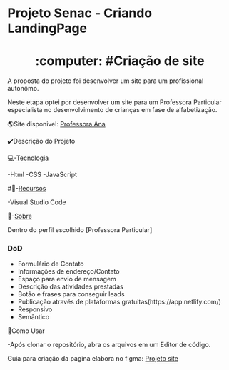 # Projeto Senac - Criando LandingPage
<h1 align="center">:computer: #Criação de site</h1>

A proposta do projeto foi desenvolver um site para um profissional autonômo.

Neste etapa optei por desenvolver um site para um Professora Particular especialista no desenvolvimento de crianças em fase de alfabetização.

:earth_americas:Site disponivel: 
 <a href ="https://anaprofessora.netlify.app/" >Professora Ana</a>

:heavy_check_mark:Descrição do Projeto

:computer:-[Tecnologia](#tecnologia)

-Html
-CSS
-JavaScript


#:pushpin:-[Recursos](#recursos)

-Visual Studio Code

:triangular_flag_on_post:-[Sobre](#Sobre)

Dentro do perfil escolhido [Professora Particular] 

### DoD
<ul>
                 <li>Formulário de Contato</li>
                <li>Informações de endereço/Contato</li>
                <li>Espaço para envio de mensagem</li>
                 <li>Descrição das atividades prestadas</li>
                <li>Botão e frases para conseguir leads</li>
                <li>Publicação através de plataformas gratuitas(https://app.netlify.com/)</li>
                 <li>Responsivo</li>
                <li>Semântico</li>
</ul>

:file_folder:Como Usar

-Após clonar o repositório, abra os arquivos em um Editor de código.



Guia para criação da página elabora no figma: <a href ="https://www.figma.com/file/I3ANjKsmqMf8x7HpbqRmAi/WEB-STANDARDS?node-id=80%3A28&mode=dev"> Projeto site </a>